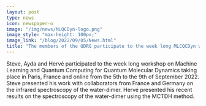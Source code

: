 ```yaml
---
layout: post
type: news
icon: newspaper-o
image: "/img/news/MLQCDyn-logo.png" 
image_style: "max-height: 100px;"
image_link: "/blog/2022/09/05/News.html"
title: "The members of the QDRG participate to the week long MLCQCDyn workshop taking place in Paris, France and  online."
---
```


Steve, Ayda and Hervé participated to the week long workshop on Machine Learning and Quantum Computing for Quantum Molecular Dynamics taking place in Paris, France and online from the 5th to the 9th of September 2022. Steve presented his work with collaborators from France and Germany on the infrared spectroscopy of the water-dimer. Hervé presented his recent results on the spectroscopy of the water-dimer using the MCTDH method.

